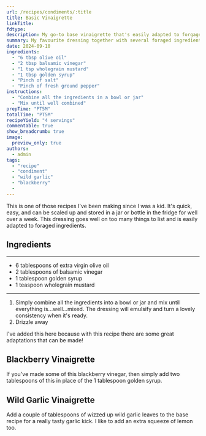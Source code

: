 ```yaml
---
url: /recipes/condiments/:title
title: Basic Vinaigrette
linkTitle: 
fdtype: 
description: My go-to base vinaigrette that's easily adapted to forgaged ingredients!
summary: My favourite dressing together with several foraged ingredient adaptations.
date: 2024-09-10
ingredients:
  - "6 tbsp olive oil"
  - "2 tbsp balsamic vinegar"
  - "1 tsp wholegrain mustard"
  - "1 tbsp golden syrup"
  - "Pinch of salt"
  - "Pinch of fresh ground pepper"
instructions:
  - "Combine all the ingredients in a bowl or jar"
  - "Mix until well combined"
prepTime: "PT5M"
totalTime: "PT5M"
recipeYield: "4 servings"
commentable: true
show_breadcrumb: true 
image:
  preview_only: true
authors:
  - admin
tags:
  - "recipe"
  - "condiment"
  - "wild garlic"
  - "blackberry"
  - 
---
```

This is one of those recipes I've been making since I was a kid. It's quick, easy, and can be scaled up and stored in a jar or bottle in the fridge for well over a week. This dressing goes well on too many things to list and is easily adapted to foraged ingredients.

## Ingredients
---
- 6 tablespoons of extra virgin olive oil
- 2 tablespoons of balsamic vinegar
- 1 tablespoon golden syrup
- 1 teaspoon wholegrain mustard
---

1. Simply combine all the ingredients into a bowl or jar and mix until everything is...well...mixed. The dressing will emulsify and turn a lovely consistency when it's ready.
2. Drizzle away

I've added this here because with this recipe there are some great adaptations that can be made!

## Blackberry Vinaigrette

If you've made some of this blackberry vinegar, then simply add two tablespoons of this in place of the 1 tablespoon golden syrup.

## Wild Garlic Vinaigrette

Add a couple of tablespoons of wizzed up wild garlic leaves to the base recipe for a really tasty garlic kick. I like to add an extra squeeze of lemon too. 